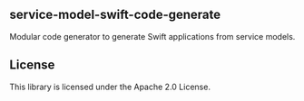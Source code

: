 ## service-model-swift-code-generate

Modular code generator to generate Swift applications from service models.

## License

This library is licensed under the Apache 2.0 License. 
